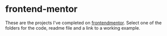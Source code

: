 # frontend-mentor

These are the projects I've completed on [frontendmentor](https://www.frontendmentor.io/).   Select one of the folders for the code, readme file and a link to a working example.
